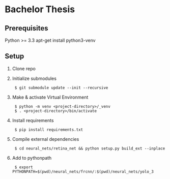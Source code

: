 # Bachelor Thesis


## Prerequisites
Python >= 3.3
apt-get install python3-venv

## Setup

1. Clone repo
2. Initialize submodules

        $ git submodule update --init --recursive

3. Make & activate Virtual Environment

        $ python -m venv <project-directory>/_venv
        $ . <project-directory>/bin/activate

4. Install requirements

        $ pip install requirements.txt    
   
4. Compile external dependencies

        $ cd neural_nets/retina_net && python setup.py build_ext --inplace
        
5. Add to pythonpath

        $ export PYTHONPATH=$(pwd)/neural_nets/frcnn/:$(pwd)/neural_nets/yolo_3